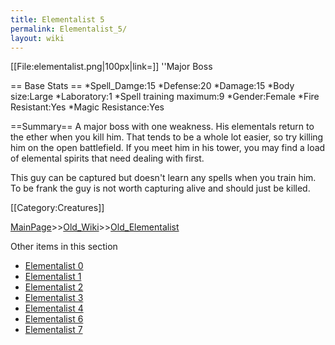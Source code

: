 ```yaml
---
title: Elementalist 5
permalink: Elementalist_5/
layout: wiki
---
```

[[File:elementalist.png|100px|link=]] ''Major Boss


== Base Stats ==
*Spell_Damge:15
*Defense:20
*Damage:15
*Body size:Large
*Laboratory:1
*Spell training maximum:9
*Gender:Female
*Fire Resistant:Yes
*Magic Resistance:Yes

==Summary==
A major boss with one weakness. His elementals return to the ether when you kill him. That tends to be a whole lot easier, so try killing him on the open battlefield. If you meet him in his tower, you may find a load of elemental spirits that need dealing with first.

This guy can be captured but doesn't learn any spells when you train him. To be frank the guy is not worth capturing alive and should just be killed.


[[Category:Creatures]]

[MainPage](/keeperrl_wiki/ "wikilink")>>[Old_Wiki](/keeperrl_wiki/Old_Wiki "wikilink")>>[Old_Elementalist](/keeperrl_wiki/Old_Elementalist "wikilink")

Other items in this section
-    [Elementalist 0](/keeperrl_wiki/Elementalist_0 "wikilink")
-    [Elementalist 1](/keeperrl_wiki/Elementalist_1 "wikilink")
-    [Elementalist 2](/keeperrl_wiki/Elementalist_2 "wikilink")
-    [Elementalist 3](/keeperrl_wiki/Elementalist_3 "wikilink")
-    [Elementalist 4](/keeperrl_wiki/Elementalist_4 "wikilink")
-    [Elementalist 6](/keeperrl_wiki/Elementalist_6 "wikilink")
-    [Elementalist 7](/keeperrl_wiki/Elementalist_7 "wikilink")
